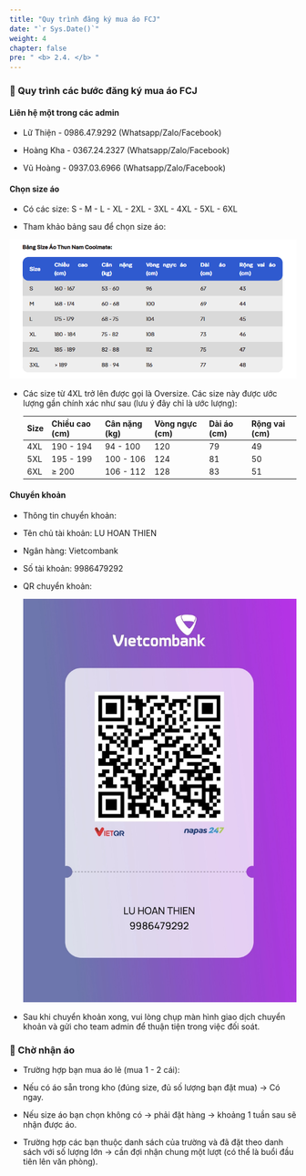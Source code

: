 ```yaml
---
title: "Quy trình đăng ký mua áo FCJ"
date: "`r Sys.Date()`"
weight: 4
chapter: false
pre: " <b> 2.4. </b> "
---
```


### 📌 Quy trình các bước đăng ký mua áo FCJ

#### Liên hệ một trong các admin

- Lữ Thiện - 0986.47.9292 (Whatsapp/Zalo/Facebook)

- Hoàng Kha - 0367.24.2327 (Whatsapp/Zalo/Facebook)

- Vũ Hoàng - 0937.03.6966 (Whatsapp/Zalo/Facebook)

#### Chọn size áo
- Có các size: S - M - L - XL - 2XL - 3XL - 4XL - 5XL - 6XL

- Tham khảo bảng sau để chọn size áo:
        
![T-shirt_size](/images/2-instructions/T-shirt_size.png)
        
- Các size từ 4XL trở lên được gọi là Oversize. Các size này được ước lượng gần chính xác như sau (lưu ý đây chỉ là ước lượng):
    
    | Size | Chiều cao (cm) | Cân nặng (kg) | Vòng ngực (cm) | Dài áo (cm) | Rộng vai (cm) |
    | ---- | -------------- | ------------- | -------------- | ----------- | ------------- |
    | 4XL  | 190 - 194      | 94 - 100      | 120            | 79          | 49            |
    | 5XL  | 195 - 199      | 100 - 106     | 124            | 81          | 50            |
    | 6XL  | ≥ 200          | 106 - 112     | 128            | 83          | 51            |

#### Chuyển khoản

- Thông tin chuyển khoản:

- Tên chủ tài khoản: LU HOAN THIEN

- Ngân hàng: Vietcombank

- Số tài khoản: 9986479292

- QR chuyển khoản:
        
    ![QR](/images/2-instructions/QR.jpg)
        
- Sau khi chuyển khoản xong, vui lòng chụp màn hình giao dịch chuyển khoản và gửi cho team admin để thuận tiện trong việc đối soát.

### 📌 Chờ nhận áo

- Trường hợp bạn mua áo lẻ (mua 1 - 2 cái):

- Nếu có áo sẵn trong kho (đúng size, đủ số lượng bạn đặt mua) → Có ngay.

- Nếu size áo bạn chọn không có → phải đặt hàng → khoảng 1 tuần sau sẽ nhận được áo.

- Trường hợp các bạn thuộc danh sách của trường và đã đặt theo danh sách với số lượng lớn → cần đợi nhận chung một lượt (có thể là buổi đầu tiên lên văn phòng).
